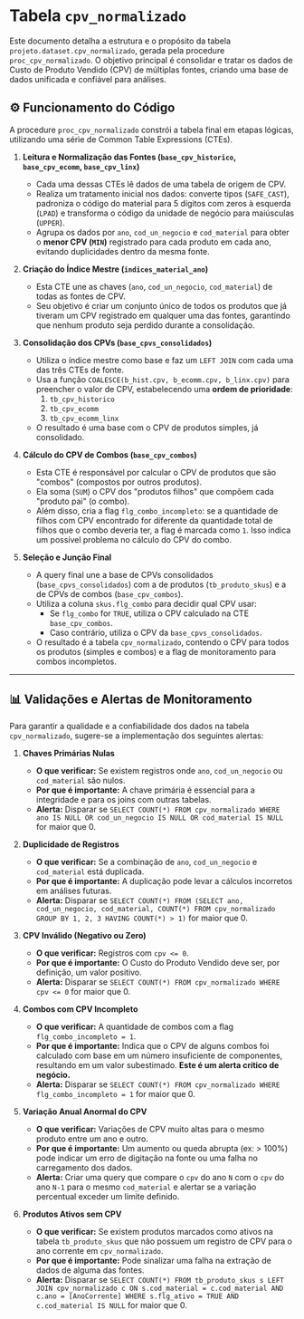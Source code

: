 # Tabela `cpv_normalizado`

Este documento detalha a estrutura e o propósito da tabela `projeto.dataset.cpv_normalizado`, gerada pela procedure `proc_cpv_normalizado`. O objetivo principal é consolidar e tratar os dados de Custo de Produto Vendido (CPV) de múltiplas fontes, criando uma base de dados unificada e confiável para análises.


## ⚙️ Funcionamento do Código

A procedure `proc_cpv_normalizado` constrói a tabela final em etapas lógicas, utilizando uma série de Common Table Expressions (CTEs).

1.  **Leitura e Normalização das Fontes (`base_cpv_historico`, `base_cpv_ecomm`, `base_cpv_linx`)**

      * Cada uma dessas CTEs lê dados de uma tabela de origem de CPV.
      * Realiza um tratamento inicial nos dados: converte tipos (`SAFE_CAST`), padroniza o código do material para 5 dígitos com zeros à esquerda (`LPAD`) e transforma o código da unidade de negócio para maiúsculas (`UPPER`).
      * Agrupa os dados por `ano`, `cod_un_negocio` e `cod_material` para obter o **menor CPV (`MIN`)** registrado para cada produto em cada ano, evitando duplicidades dentro da mesma fonte.

2.  **Criação do Índice Mestre (`indices_material_ano`)**

      * Esta CTE une as chaves (`ano`, `cod_un_negocio`, `cod_material`) de todas as fontes de CPV.
      * Seu objetivo é criar um conjunto único de todos os produtos que já tiveram um CPV registrado em qualquer uma das fontes, garantindo que nenhum produto seja perdido durante a consolidação.

3.  **Consolidação dos CPVs (`base_cpvs_consolidados`)**

      * Utiliza o índice mestre como base e faz um `LEFT JOIN` com cada uma das três CTEs de fonte.
      * Usa a função `COALESCE(b_hist.cpv, b_ecomm.cpv, b_linx.cpv)` para preencher o valor de CPV, estabelecendo uma **ordem de prioridade**:
        1.  `tb_cpv_historico`
        2.  `tb_cpv_ecomm`
        3.  `tb_cpv_ecomm_linx`
      * O resultado é uma base com o CPV de produtos simples, já consolidado.

4.  **Cálculo do CPV de Combos (`base_cpv_combos`)**

      * Esta CTE é responsável por calcular o CPV de produtos que são "combos" (compostos por outros produtos).
      * Ela soma (`SUM`) o CPV dos "produtos filhos" que compõem cada "produto pai" (o combo).
      * Além disso, cria a flag `flg_combo_incompleto`: se a quantidade de filhos com CPV encontrado for diferente da quantidade total de filhos que o combo deveria ter, a flag é marcada como `1`. Isso indica um possível problema no cálculo do CPV do combo.

5.  **Seleção e Junção Final**

      * A query final une a base de CPVs consolidados (`base_cpvs_consolidados`) com a de produtos (`tb_produto_skus`) e a de CPVs de combos (`base_cpv_combos`).
      * Utiliza a coluna `skus.flg_combo` para decidir qual CPV usar:
          * Se `flg_combo` for `TRUE`, utiliza o CPV calculado na CTE `base_cpv_combos`.
          * Caso contrário, utiliza o CPV da `base_cpvs_consolidados`.
      * O resultado é a tabela `cpv_normalizado`, contendo o CPV para todos os produtos (simples e combos) e a flag de monitoramento para combos incompletos.

-----

## 📊 Validações e Alertas de Monitoramento

Para garantir a qualidade e a confiabilidade dos dados na tabela `cpv_normalizado`, sugere-se a implementação dos seguintes alertas:

1.  **Chaves Primárias Nulas**

      * **O que verificar:** Se existem registros onde `ano`, `cod_un_negocio` ou `cod_material` são nulos.
      * **Por que é importante:** A chave primária é essencial para a integridade e para os joins com outras tabelas.
      * **Alerta:** Disparar se `SELECT COUNT(*) FROM cpv_normalizado WHERE ano IS NULL OR cod_un_negocio IS NULL OR cod_material IS NULL` for maior que 0.

2.  **Duplicidade de Registros**

      * **O que verificar:** Se a combinação de `ano`, `cod_un_negocio` e `cod_material` está duplicada.
      * **Por que é importante:** A duplicação pode levar a cálculos incorretos em análises futuras.
      * **Alerta:** Disparar se `SELECT COUNT(*) FROM (SELECT ano, cod_un_negocio, cod_material, COUNT(*) FROM cpv_normalizado GROUP BY 1, 2, 3 HAVING COUNT(*) > 1)` for maior que 0.

3.  **CPV Inválido (Negativo ou Zero)**

      * **O que verificar:** Registros com `cpv <= 0`.
      * **Por que é importante:** O Custo do Produto Vendido deve ser, por definição, um valor positivo.
      * **Alerta:** Disparar se `SELECT COUNT(*) FROM cpv_normalizado WHERE cpv <= 0` for maior que 0.

4.  **Combos com CPV Incompleto**

      * **O que verificar:** A quantidade de combos com a flag `flg_combo_incompleto = 1`.
      * **Por que é importante:** Indica que o CPV de alguns combos foi calculado com base em um número insuficiente de componentes, resultando em um valor subestimado. **Este é um alerta crítico de negócio.**
      * **Alerta:** Disparar se `SELECT COUNT(*) FROM cpv_normalizado WHERE flg_combo_incompleto = 1` for maior que 0.

5.  **Variação Anual Anormal do CPV**

      * **O que verificar:** Variações de CPV muito altas para o mesmo produto entre um ano e outro.
      * **Por que é importante:** Um aumento ou queda abrupta (ex: \> 100%) pode indicar um erro de digitação na fonte ou uma falha no carregamento dos dados.
      * **Alerta:** Criar uma query que compare o `cpv` do ano `N` com o `cpv` do ano `N-1` para o mesmo `cod_material` e alertar se a variação percentual exceder um limite definido.

6.  **Produtos Ativos sem CPV**

      * **O que verificar:** Se existem produtos marcados como ativos na tabela `tb_produto_skus` que não possuem um registro de CPV para o ano corrente em `cpv_normalizado`.
      * **Por que é importante:** Pode sinalizar uma falha na extração de dados de alguma das fontes.
      * **Alerta:** Disparar se `SELECT COUNT(*) FROM tb_produto_skus s LEFT JOIN cpv_normalizado c ON s.cod_material = c.cod_material AND c.ano = [AnoCorrente] WHERE s.flg_ativo = TRUE AND c.cod_material IS NULL` for maior que 0.